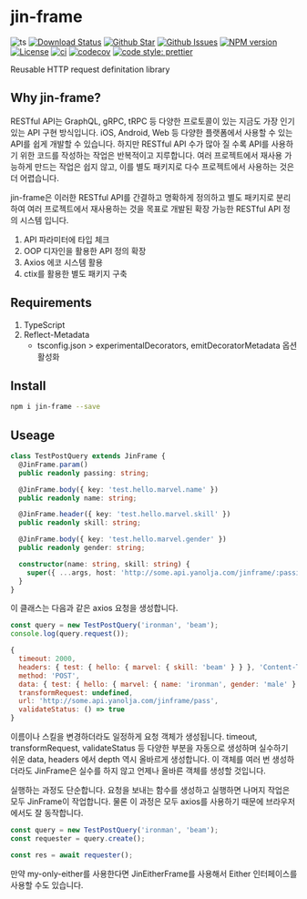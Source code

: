 # jin-frame

![ts](https://flat.badgen.net/badge/Built%20With/TypeScript/blue)
[![Download Status](https://img.shields.io/npm/dw/jin-frame.svg?style=flat-square)](https://npmcharts.com/compare/jin-frame?minimal=true)
[![Github Star](https://img.shields.io/github/stars/imjuni/jin-frame.svg?style=flat-square)](https://github.com/imjuni/jin-frame)
[![Github Issues](https://img.shields.io/github/issues-raw/imjuni/jin-frame.svg?style=flat-square)](https://github.com/imjuni/jin-frame/issues)
[![NPM version](https://img.shields.io/npm/v/jin-frame.svg?style=flat-square)](https://www.npmjs.com/package/jin-frame)
[![License](https://img.shields.io/npm/l/jin-frame.svg?style=flat-square)](https://github.com/imjuni/jin-frame/blob/master/LICENSE)
[![ci](https://github.com/imjuni/jin-frame/actions/workflows/ci.yml/badge.svg?style=flat-square)](https://github.com/imjuni/jin-frame/actions/workflows/ci.yml)
[![codecov](https://codecov.io/gh/imjuni/jin-frame/branch/master/graph/badge.svg?style=flat-square&token=R7R2PdJcS9)](https://codecov.io/gh/imjuni/jin-frame)
[![code style: prettier](https://img.shields.io/badge/code_style-prettier-ff69b4.svg?style=flat-square)](https://github.com/prettier/prettier)

Reusable HTTP request definitation library

## Why jin-frame?

RESTful API는 GraphQL, gRPC, tRPC 등 다양한 프로토콜이 있는 지금도 가장 인기 있는 API 구현 방식입니다. iOS, Android, Web 등 다양한 플랫폼에서 사용할 수 있는 API를 쉽게 개발할 수 있습니다. 하지만 RESTful API 수가 많아 질 수록 API를 사용하기 위한 코드를 작성하는 작업은 반복적이고 지루합니다. 여러 프로젝트에서 재사용 가능하게 만드는 작업은 쉽지 않고, 이를 별도 패키지로 다수 프로젝트에서 사용하는 것은 더 어렵습니다.

jin-frame은 이러한 RESTful API를 간결하고 명확하게 정의하고 별도 패키지로 분리하여 여러 프로젝트에서 재사용하는 것을 목표로 개발된 확장 가능한 RESTful API 정의 시스템 입니다.

1. API 파라미터에 타입 체크
1. OOP 디자인을 활용한 API 정의 확장
1. Axios 에코 시스템 활용
1. ctix를 활용한 별도 패키지 구축

## Requirements

1. TypeScript
1. Reflect-Metadata
   - tsconfig.json > experimentalDecorators, emitDecoratorMetadata 옵션 활성화

## Install

```sh
npm i jin-frame --save
```

## Useage

```ts
class TestPostQuery extends JinFrame {
  @JinFrame.param()
  public readonly passing: string;

  @JinFrame.body({ key: 'test.hello.marvel.name' })
  public readonly name: string;

  @JinFrame.header({ key: 'test.hello.marvel.skill' })
  public readonly skill: string;

  @JinFrame.body({ key: 'test.hello.marvel.gender' })
  public readonly gender: string;

  constructor(name: string, skill: string) {
    super({ ...args, host: 'http://some.api.yanolja.com/jinframe/:passing', method: 'POST' });
  }
}
```

이 클래스는 다음과 같은 axios 요청을 생성합니다.

```ts
const query = new TestPostQuery('ironman', 'beam');
console.log(query.request());
```

```js
{
  timeout: 2000,
  headers: { test: { hello: { marvel: { skill: 'beam' } } }, 'Content-Type': 'application/json' },
  method: 'POST',
  data: { test: { hello: { marvel: { name: 'ironman', gender: 'male' } } } },
  transformRequest: undefined,
  url: 'http://some.api.yanolja.com/jinframe/pass',
  validateStatus: () => true
}
```

이름이나 스킬을 변경하더라도 일정하게 요청 객체가 생성됩니다. timeout, transformRequest, validateStatus 등 다양한 부분을 자동으로 생성하며 실수하기 쉬운 data, headers 에서 depth 역시 올바르게 생성합니다. 이 객체를 여러 번 생성하더라도 JinFrame은 실수를 하지 않고 언제나 올바른 객체를 생성할 것입니다.

실행하는 과정도 단순합니다. 요청을 보내는 함수를 생성하고 실행하면 나머지 작업은 모두 JinFrame이 작업합니다. 물론 이 과정은 모두 axios를 사용하기 때문에 브라우저에서도 잘 동작합니다.

```ts
const query = new TestPostQuery('ironman', 'beam');
const requester = query.create();

const res = await requester();
```

만약 my-only-either를 사용한다면 JinEitherFrame를 사용해서 Either 인터페이스를 사용할 수도 있습니다.
